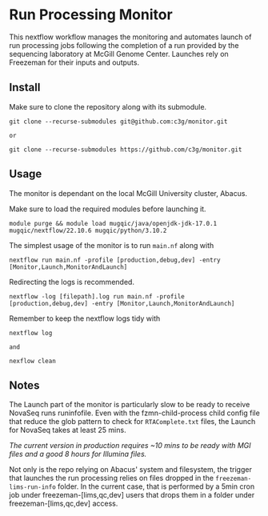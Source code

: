Run Processing Monitor
======================

This nextflow workflow manages the monitoring and automates launch of run
processing jobs following the completion of a run provided by the sequencing
laboratory at McGill Genome Center. Launches rely on Freezeman for their inputs
and outputs.

Install
-------

Make sure to clone the repository along with its submodule.

```
git clone --recurse-submodules git@github.com:c3g/monitor.git

or

git clone --recurse-submodules https://github.com/c3g/monitor.git
```

Usage
-----

The monitor is dependant on the local McGill University cluster, Abacus.

Make sure to load the required modules before launching it.

```
module purge && module load mugqic/java/openjdk-jdk-17.0.1 mugqic/nextflow/22.10.6 mugqic/python/3.10.2
```

The simplest usage of the monitor is to run `main.nf` along with

```
nextflow run main.nf -profile [production,debug,dev] -entry [Monitor,Launch,MonitorAndLaunch]   
```

Redirecting the logs is recommended.

```
nextflow -log [filepath].log run main.nf -profile [production,debug,dev] -entry [Monitor,Launch,MonitorAndLaunch]
```

Remember to keep the nextflow logs tidy with

```
nextflow log

and 

nexflow clean
```

Notes
-----

The Launch part of the monitor is particularly slow to be ready to receive
NovaSeq runs runinfofile. Even with the fzmn-child-process child config file
that reduce the glob pattern to check for `RTAComplete.txt` files, the Launch
for NovaSeq takes at least 25 mins.

*The current version in production requires ~10 mins to be ready with MGI files
and a good 8 hours for Illumina files.*

Not only is the repo relying on Abacus' system and filesystem, the trigger that
launches the run processing relies on files dropped in the
`freezeman-lims-run-info` folder. In the current case, that is performed by a
5min cron job under freezeman-[lims,qc,dev] users that drops them in a folder
under freezeman-[lims,qc,dev] access.


